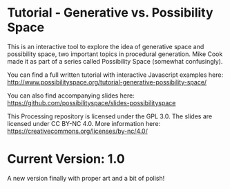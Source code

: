 # Tutorial - Generative vs. Possibility Space

This is an interactive tool to explore the idea of generative space and possibility space, two important topics in procedural generation. Mike Cook made it as part of a series called Possibility Space (somewhat confusingly).

You can find a full written tutorial with interactive Javascript examples here: http://www.possibilityspace.org/tutorial-generative-possibility-space/

You can also find accompanying slides here: https://github.com/possibilityspace/slides-possibilityspace

This Processing repository is licensed under the GPL 3.0.
The slides are licensed under CC BY-NC 4.0. More information here: https://creativecommons.org/licenses/by-nc/4.0/

# Current Version: 1.0
A new version finally with proper art and a bit of polish!
